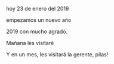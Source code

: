 hoy 23 de enero del 2019

empezamos un nuevo año

2019 con mucho agrado.

Mañana les visitaré

Y en un mes, les visitará la gerente, pilas!
